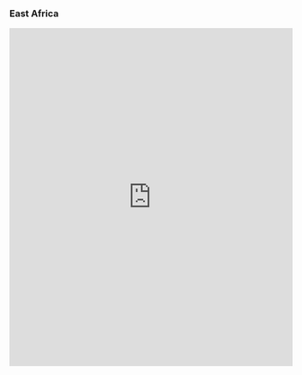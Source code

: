 

### East Africa

<iframe src="https://ourworldindata.org/grapher/covid-confirmed-cases-since-100th-case?zoomToSelection=true&country=DJI+ETH+KEN+MDG+MUS+RWA+SOM+SSD+SDN+TZA+UGA" style="width: 100%; height: 600px; border: 0px none;"></iframe>
